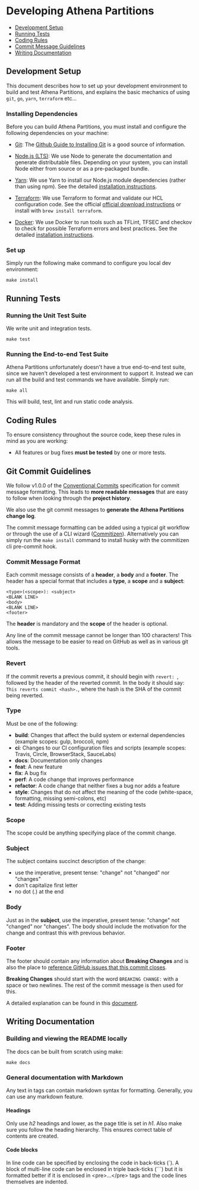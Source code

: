 # Developing Athena Partitions

* [Development Setup](#setup)
* [Running Tests](#tests)
* [Coding Rules](#rules)
* [Commit Message Guidelines](#commits)
* [Writing Documentation](#documentation)

## <a name="setup"> Development Setup

This document describes how to set up your development environment to build and test Athena Partitions, and
explains the basic mechanics of using `git`, `go`, `yarn`, `terraform` etc...

### Installing Dependencies

Before you can build Athena Partitions, you must install and configure the following dependencies on your
machine:

* [Git](http://git-scm.com/): The [Github Guide to Installing Git][git-setup] is a good source of information.

* [Node.js (LTS)](http://nodejs.org): We use Node to generate the documentation and generate
  distributable files. Depending on your system, you can install Node either from source or as a
  pre-packaged bundle.

* [Yarn](https://yarnpkg.com): We use Yarn to install our Node.js module dependencies
  (rather than using npm). See the detailed [installation instructions][yarn-install].

* [Terraform](https://www.terraform.io): We use Terraform to format and validate our HCL configuration code.
  See the official [official download instructions][terraform-download] or install with `brew install terraform`.

* [Docker](https://www.docker.com): We use Docker to run tools such as TFLint, TFSEC and checkov to check for
  possible Terraform errors and best practices. See the detailed [installation instructions][docker-install].

### Set up

Simply run the following make command to configure you local dev environment:

```shell
make install
```

## <a name="tests"> Running Tests

### <a name="unit-tests"></a> Running the Unit Test Suite

We write unit and integration tests.

```shell
make test
```

### <a name="e2e-tests"></a> Running the End-to-end Test Suite

Athena Partitions unfortunately doesn't have a true end-to-end test suite, since we haven't developed a
test environment to support it. Instead we can run all the build and test commands we have available. Simply run:

```shell
make all
```

This will build, test, lint and run static code analysis.

## <a name="rules"></a> Coding Rules

To ensure consistency throughout the source code, keep these rules in mind as you are working:

* All features or bug fixes **must be tested** by one or more tests.

## <a name="commits"></a> Git Commit Guidelines

We follow v1.0.0 of the [Conventional Commits](https://www.conventionalcommits.org/en/v1.0.0/#summary)
specification for commit message formatting. This leads to **more readable messages** that are easy to
follow when looking through the **project history**.

We also use the git commit messages to **generate the Athena Partitions change log**.

The commit message formatting can be added using a typical git workflow or through the use of a CLI
wizard ([Commitizen](https://github.com/commitizen/cz-cli)). Alternatively you can simply run the
`make install` command to install husky with the commitizen cli pre-commit hook.

### Commit Message Format
Each commit message consists of a **header**, a **body** and a **footer**.  The header has a special
format that includes a **type**, a **scope** and a **subject**:

```
<type>(<scope>): <subject>
<BLANK LINE>
<body>
<BLANK LINE>
<footer>
```

The **header** is mandatory and the **scope** of the header is optional.

Any line of the commit message cannot be longer than 100 characters! This allows the message to be easier
to read on GitHub as well as in various git tools.

### Revert
If the commit reverts a previous commit, it should begin with `revert: `, followed by the header
of the reverted commit.
In the body it should say: `This reverts commit <hash>.`, where the hash is the SHA of the commit
being reverted.

### Type
Must be one of the following:

* **build**: Changes that affect the build system or external dependencies (example scopes: gulp, broccoli, npm)
* **ci**: Changes to our CI configuration files and scripts (example scopes: Travis, Circle, BrowserStack, SauceLabs)
* **docs**: Documentation only changes
* **feat**: A new feature
* **fix**: A bug fix
* **perf**: A code change that improves performance
* **refactor**: A code change that neither fixes a bug nor adds a feature
* **style**: Changes that do not affect the meaning of the code (white-space, formatting, missing semi-colons, etc)
* **test**: Adding missing tests or correcting existing tests

### Scope

The scope could be anything specifying place of the commit change.

### Subject
The subject contains succinct description of the change:

* use the imperative, present tense: "change" not "changed" nor "changes"
* don't capitalize first letter
* no dot (.) at the end

### Body
Just as in the **subject**, use the imperative, present tense: "change" not "changed" nor "changes".
The body should include the motivation for the change and contrast this with previous behavior.

### Footer
The footer should contain any information about **Breaking Changes** and is also the place to
[reference GitHub issues that this commit closes][closing-issues].

**Breaking Changes** should start with the word `BREAKING CHANGE:` with a space or two newlines.
The rest of the commit message is then used for this.

A detailed explanation can be found in this [document][commit-message-format].

## <a name="documentation"></a> Writing Documentation

### Building and viewing the README locally
The docs can be built from scratch using make:

```shell
make docs
```

### General documentation with Markdown

Any text in tags can contain markdown syntax for formatting. Generally, you can use any markdown
feature.

#### Headings

Only use *h2* headings and lower, as the page title is set in *h1*. Also make sure you follow the
heading hierarchy. This ensures correct table of contents are created.

#### Code blocks
In line code can be specified by enclosing the code in back-ticks (\`).
A block of multi-line code can be enclosed in triple back-ticks (\`\`\`) but it is formatted better
if it is enclosed in &lt;pre&gt;...&lt;/pre&gt; tags and the code lines themselves are indented.

[closing-issues]: https://help.github.com/articles/closing-issues-via-commit-messages/
[commit-message-format]: https://docs.google.com/document/d/1QrDFcIiPjSLDn3EL15IJygNPiHORgU1_OOAqWjiDU5Y/edit#
[git-setup]: https://help.github.com/articles/set-up-git
[terraform-download]: https://www.terraform.io/downloads.html
[docker-install]: https://www.docker.com/products/docker-desktop
[yarn-install]: https://yarnpkg.com/en/docs/install
